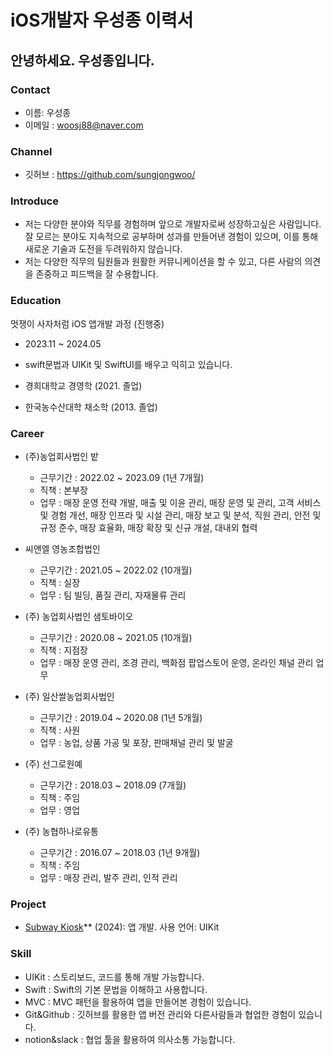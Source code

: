 # iOS개발자 우성종 이력서

## 안녕하세요. 우성종입니다.

### Contact
- 이름: 우성종
- 이메일 : woosj88@naver.com

### Channel
- 깃허브 : https://github.com/sungjongwoo/

### Introduce
- 저는 다양한 분야와 직무를 경험하며 앞으로 개발자로써 성장하고싶은 사람입니다. 잘 모르는 분야도 지속적으로 공부하며 성과를 만들어낸 경험이 있으며, 이를 통해 새로운 기술과 도전을 두려워하지 않습니다.
- 저는 다양한 직무의 팀원들과 원활한 커뮤니케이션을 할 수 있고, 다른 사람의 의견을 존중하고 피드백을 잘 수용합니다.

### Education 
멋쟁이 사자처럼  iOS 앱개발 과정 (진행중)
- 2023.11 ~ 2024.05
- swift문법과 UIKit 및 SwiftUI를 배우고 익히고 있습니다.

- 경희대학교 경영학 (2021. 졸업)
- 한국농수산대학 채소학 (2013. 졸업)

### Career
- (주)농업회사법인 밭 
    - 근무기간 : 2022.02 ~ 2023.09 (1년 7개월)
    - 직책 : 본부장
    - 업무 : 매장 운영 전략 개발, 매출 및 이윤 관리, 매장 운영 및 관리, 고객 서비스 및 경험 개선, 매장 인프라 및 시설 관리, 매장 보고 및 분석, 직원 관리, 안전 및 규정 준수, 매장 효율화, 매장 확장 및 신규 개설, 대내외 협력
    
- 씨앤엘 영농조합법인 
    - 근무기간 : 2021.05 ~ 2022.02 (10개월)
    - 직책 : 실장
    - 업무 : 팀 빌딩, 품질 관리, 자재물류 관리
    
- (주) 농업회사법인 샘토바이오
    - 근무기간 : 2020.08 ~ 2021.05 (10개월)
    - 직책 : 지점장
    - 업무 : 매장 운영 관리, 조경 관리, 백화점 팝업스토어 운영, 온라인 채널 관리 업무
    
- (주) 일산쌀농업회사법인
    - 근무기간 : 2019.04 ~ 2020.08 (1년 5개월)
    - 직책 : 사원
    - 업무 : 농업, 상품 가공 및 포장, 판매채널 관리 및 발굴
    
- (주) 선그로원예 
    - 근무기간 : 2018.03 ~ 2018.09 (7개월)
    - 직책 : 주임
    - 업무 : 영업
     
- (주) 농협하나로유통 
    - 근무기간 : 2016.07 ~ 2018.03 (1년 9개월)
    - 직책 : 주임
    - 업무 : 매장 관리, 발주 관리, 인적 관리

### Project
- [Subway Kiosk](https://github.com/APP-iOS4/UIKit-Prototype-LAB1)** (2024): 앱 개발.   사용 언어: UIKit


###  Skill
- UIKit : 스토리보드, 코드를 통해 개발 가능합니다.
- Swift : Swift의 기본 문법을 이해하고 사용합니다.
- MVC : MVC 패턴을 활용하여 앱을 만들어본 경험이 있습니다.
- Git&Github : 깃허브를 활용한 앱 버전 관리와 다른사람들과 협업한 경험이 있습니다.
- notion&slack : 협업 툴을 활용하여 의사소통 가능합니다.

